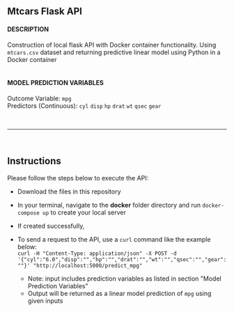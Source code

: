 ## Mtcars Flask API

#### DESCRIPTION
Construction of local flask API with Docker container functionality. Using `mtcars.csv` dataset and returning predictive linear model using Python in a Docker container  
<br/>

#### MODEL PREDICTION VARIABLES
Outcome Variable: `mpg`  
Predictors (Continuous): `cyl` `disp` `hp` `drat` `wt` `qsec` `gear`  

<br/>

***

<br/> 

## Instructions
Please follow the steps below to execute the API:

+ Download the files in this repository

+ In your terminal, navigate to the **docker** folder directory and run `docker-compose up` to create your local server

+ If created successfully, 

+ To send a request to the API, use a `curl` command like the example below:  
`curl -H "Content-Type: application/json" -X POST -d '{"cyl":"6.0","disp":"","hp":"","drat":"","wt":"","qsec":"","gear":""}' "http://localhost:5000/predict_mpg"`
  + Note: input includes prediction variables as listed in section "Model Prediction Variables"
  + Output will be returned as a linear model prediction of `mpg` using given inputs
